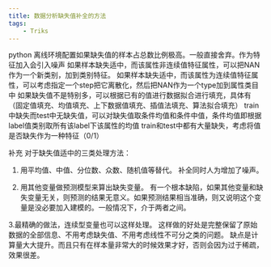 ```yaml
---
title: 数据分析缺失值补全的方法
tags:
	- Triks
---
```

python 离线环境配置如果缺失值的样本占总数比例极高。一般直接舍弃。作为特征加入会引入噪声
如果样本缺失适中，而该属性非连续值特征属性，可以把NAN作为一个新类别，加到类别特征。
如果样本缺失适中，而该属性为连续值特征属性，可以考虑指定一个step把它离散化，然后把NAN作为一个type加到属性类目中
如果缺失值不是特别多，可以根据已有的值进行数据拟合进行填充，具体有（固定值填充、均值填充、上下数据值填充、插值法填充、算法拟合填充）
train中缺失而test中无缺失值，可以对缺失值取条件均值和条件中值，条件均值即根据label值类别取所有该label下该属性的均值
train和test中都有大量缺失，考虑将值是否缺失作为一种特征（0/1）


补充
对于缺失值适中的三类处理方法：

1. 用平均值、中值、分位数、众数、随机值等替代。
补全同时人为增加了噪声。

2. 用其他变量做预测模型来算出缺失变量。
有一个根本缺陷，如果其他变量和缺失变量无关，则预测的结果无意义。如果预测结果相当准确，则又说明这个变量是没必要加入建模的。一般情况下，介于两者之间。

3.最精确的做法，连续型变量也可以这样处理。
这样做的好处是完整保留了原始数据的全部信息、不用考虑缺失值、不用考虑线性不可分之类的问题。
缺点是计算量大大提升。而且只有在样本量非常大的时候效果才好，否则会因为过于稀疏，效果很差。